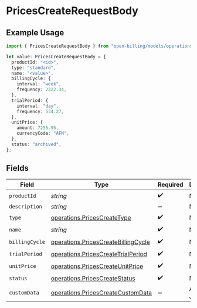 # PricesCreateRequestBody

## Example Usage

```typescript
import { PricesCreateRequestBody } from "open-billing/models/operations";

let value: PricesCreateRequestBody = {
  productId: "<id>",
  type: "standard",
  name: "<value>",
  billingCycle: {
    interval: "week",
    frequency: 2322.34,
  },
  trialPeriod: {
    interval: "day",
    frequency: 534.27,
  },
  unitPrice: {
    amount: 7255.95,
    currencyCode: "AFN",
  },
  status: "archived",
};
```

## Fields

| Field                                                                                      | Type                                                                                       | Required                                                                                   | Description                                                                                |
| ------------------------------------------------------------------------------------------ | ------------------------------------------------------------------------------------------ | ------------------------------------------------------------------------------------------ | ------------------------------------------------------------------------------------------ |
| `productId`                                                                                | *string*                                                                                   | :heavy_check_mark:                                                                         | N/A                                                                                        |
| `description`                                                                              | *string*                                                                                   | :heavy_minus_sign:                                                                         | N/A                                                                                        |
| `type`                                                                                     | [operations.PricesCreateType](../../models/operations/pricescreatetype.md)                 | :heavy_check_mark:                                                                         | N/A                                                                                        |
| `name`                                                                                     | *string*                                                                                   | :heavy_check_mark:                                                                         | N/A                                                                                        |
| `billingCycle`                                                                             | [operations.PricesCreateBillingCycle](../../models/operations/pricescreatebillingcycle.md) | :heavy_check_mark:                                                                         | N/A                                                                                        |
| `trialPeriod`                                                                              | [operations.PricesCreateTrialPeriod](../../models/operations/pricescreatetrialperiod.md)   | :heavy_check_mark:                                                                         | N/A                                                                                        |
| `unitPrice`                                                                                | [operations.PricesCreateUnitPrice](../../models/operations/pricescreateunitprice.md)       | :heavy_check_mark:                                                                         | N/A                                                                                        |
| `status`                                                                                   | [operations.PricesCreateStatus](../../models/operations/pricescreatestatus.md)             | :heavy_check_mark:                                                                         | N/A                                                                                        |
| `customData`                                                                               | [operations.PricesCreateCustomData](../../models/operations/pricescreatecustomdata.md)     | :heavy_minus_sign:                                                                         | Any valid JSON value                                                                       |